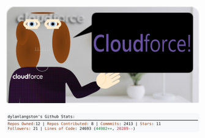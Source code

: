 <!-- 
Version 3.0.88
Built Sat Sep 14 2024 05:19:07 GMT+0000 (Coordinated Universal Time)
-->

<h1 align="center">
  <a href="https://github.com/cf-dlangston/cf-dlangston/tree/master/src" title="Click to View Source">
    <picture width="100%" alt="Dylan">
      <source media="(prefers-color-scheme: dark)" srcset="dylan-dark.svg?version=3.0.88">
      <img src="dylan-light.svg?version=3.0.88" alt="Dylan">
    </picture>
  </a>
</h1>

<div align="center">
  <picture width="100%" alt="Profile Info and Stats">
    <source media="(prefers-color-scheme: dark)" srcset="stats-dark.svg?version=3.0.88">
    <img src="stats-light.svg?version=3.0.88" alt="Profile Info and Stats">
  </picture>
</div>
